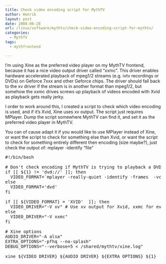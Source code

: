 ```yaml
---
title: Check video encoding script for MythTV
author: Henrik
layout: post
date: 2008-06-28
url: /linux/software/mythtv/check-video-encoding-script-for-mythtv/
categories:
  - MythTV
tags:
  - mythfrontend

---
```

I&#8217;m using Xine as the preferred video player on my MythTV frontend, because it has a nice video output driver called &#8220;xxmc&#8221;. This driver enables hardware accelerated playback of mpeg1/2 streams (e.g. ivtv recordings or DVDs) on Geforce 7xxx and other Geforce chips. The driver should fall back to the xv driver if the stream is in another format than mpeg1/2, but somehow the xxmc drives screws up playback of videos encoded with Xvid as playback gets really jerky.

I order to work around this, I created a script to check which video encoding is used, and if it&#8217;s Xvid, Xine uses xv output. The script just requires MPlayer. Dump the script somewhere MythTV can find it, and set it as the preferred video player in MythTV.

You can of cause adapt it if you would like to use MPlayer instead of Xine, or want the script to check for something else than Xvid, or want the script to check for something entirely different then encoding (size maybe?), just check the output of: mplayer -identify &#8220;file&#8221;

<pre class="bash codesnip" style="font-family:monospace;"><span class="co0">#!/bin/bash</span>
&nbsp;
<span class="co0"># Don't check encoding if MythTV is trying to playback a DVD</span>
<span class="kw1">if</span> <span class="br0">&#91;</span><span class="br0">&#91;</span> <span class="co1">${1}</span> <span class="sy0">!</span>= <span class="st_h">'dvd://'</span> <span class="br0">&#93;</span><span class="br0">&#93;</span>; <span class="kw1">then</span>
  <span class="re2">VIDEO_FORMAT</span>=<span class="sy0">`</span><span class="kw2">mplayer</span> <span class="re5">-really-quiet</span> <span class="re5">-identify</span> <span class="re5">-frames</span> <span class="nu0"></span> <span class="re5">-vc</span> null <span class="re5">-vo</span> null <span class="re5">-ao</span> null <span class="co1">${1}</span> <span class="nu0">2</span><span class="sy0">&</span>lt;<span class="sy0">/</span>dev<span class="sy0">/</span>null <span class="sy0">|</span> <span class="kw2">awk</span> <span class="re5">-F</span>= <span class="st_h">'/^ID_VIDEO_FORMAT/ {print $2}'</span><span class="sy0">`</span> <span class="co0"># ID_VIDEO_FORMAT contains the encoding</span>
<span class="kw1">else</span>
  <span class="re2">VIDEO_FORMAT</span>=<span class="st_h">'dvd'</span>
<span class="kw1">fi</span>
&nbsp;
<span class="kw1">if</span> <span class="br0">&#91;</span><span class="br0">&#91;</span> <span class="co1">${VIDEO_FORMAT}</span> = <span class="st_h">'XVID'</span>  <span class="br0">&#93;</span><span class="br0">&#93;</span>; <span class="kw1">then</span>
  <span class="re2">VIDEO_DRIVER</span>=<span class="st0">"-V xv"</span> <span class="co0"># Use xv output for Xvid, xxmc for everything else</span>
<span class="kw1">else</span>
  <span class="re2">VIDEO_DRIVER</span>=<span class="st0">"-V xxmc"</span>
<span class="kw1">fi</span>
&nbsp;
<span class="co0"># Xine options</span>
<span class="re2">AUDIO_DRIVER</span>=<span class="st0">"-A alsa"</span>
<span class="re2">EXTRA_OPTIONS</span>=<span class="st0">"-pfhq --no-splash"</span>
<span class="re2">DEBUG_OPTIONS</span>=<span class="st0">"--verbose=5 &lt; /shared/mythtv/xine.log"</span>
&nbsp;
xine <span class="co1">${VIDEO_DRIVER}</span> <span class="co1">${AUDIO_DRIVER}</span> <span class="co1">${EXTRA_OPTIONS}</span> <span class="co1">${1}</span></pre>